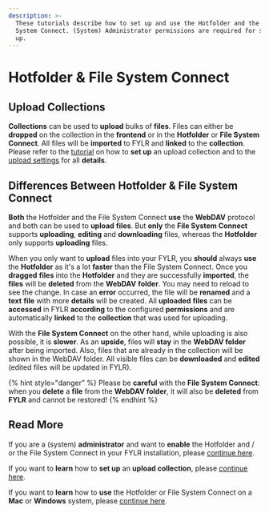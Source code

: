 ```yaml
---
description: >-
  These tutorials describe how to set up and use the Hotfolder and the File
  System Connect. (System) Administrator permissions are required for setting it
  up.
---
```


# Hotfolder & File System Connect

## Upload Collections

**Collections** can be used to **upload** bulks of **files**. Files can either be **dropped** on the collection in the **frontend** or in the **Hotfolder** or **File System Connect**. All files will be **imported** to FYLR and **linked** to the **collection**. Please refer to the [tutorial](setting-up-an-upload-collection.md) on how to **set up** an upload collection and to the [upload settings](../../for-users/quick-access/collections-and-presentations.md#upload-and-file-system-connect) for all **details**.



## Differences Between Hotfolder & File System Connect

**Both** the Hotfolder and the File System Connect **use** the **WebDAV** protocol and both can be used to **upload** **files**. But **only** the **File System Connect** supports **uploading**, **editing** and **downloading** files, whereas the **Hotfolder** only supports **uploading** files.&#x20;

When you only want to **upload** files into your FYLR, you **should** always **use** the **Hotfolder** as it's a lot **faster** than the File System Connect. Once you **dragged** **files** into the **Hotfolder** and they are successfully **imported**, the **files** will be **deleted** from the **WebDAV** **folder**. You may need to reload to see the change. In case an **error** occurred, the file will be **renamed** and a **text** **file** with more **details** will be created. All **uploaded** **files** can be **accessed** in FYLR **according** to the configured **permissions** and are automatically **linked** to the **collection** that was used for uploading.

With the **File System Connect** on the other hand, while uploading is also possible, it is **slower**. As an **upside**, files will **stay** in the **WebDAV folder** after being imported. Also, files that are already in the collection will be shown in the WebDAV folder. All visible files can be **downloaded** and **edited** (edited files will be updated in FYLR).

{% hint style="danger" %}
Please be **careful** with the **File System Connect**: when you **delete** a **file** from the **WebDAV folder**, it will also be **deleted** from **FYLR** and cannot be restored!
{% endhint %}



## Read More

If you are a (system) **administrator** and want to **enable** the Hotfolder and / or the File System Connect in your FYLR installation, please [continue here](preparations-before-usage.md).

If you want to **learn** how to **set up** an **upload collection**, please [continue here](setting-up-an-upload-collection.md).

If you want to **learn** how to **use** the Hotfolder or File System Connect on a **Mac** or **Windows** system, please [continue here](importing-files.md).

